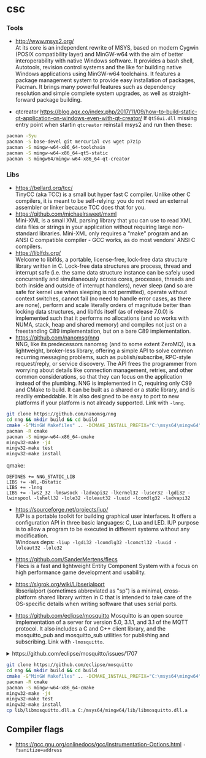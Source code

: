 # csc

### Tools
* http://www.msys2.org/<br>
At its core is an independent rewrite of MSYS, based on modern Cygwin (POSIX compatibility layer) and MinGW-w64 with the aim of better interoperability with native Windows software. It provides a bash shell, Autotools, revision control systems and the like for building native Windows applications using MinGW-w64 toolchains.
It features a package management system to provide easy installation of packages, Pacman. It brings many powerful features such as dependency resolution and simple complete system upgrades, as well as straight-forward package building.

* qtcreator
https://blog.agx.co/index.php/2017/11/09/how-to-build-static-qt-application-on-windows-even-with-qt-creator/
If `Qt5Gui.dll` missing entry point when startin `qtcreator` reinstall msys2 and run then these:
```bash
pacman -Syu
pacman -S base-devel git mercurial cvs wget p7zip
pacman -S mingw-w64-x86_64-toolchain
pacman -S mingw-w64-x86_64-qt5-static
pacman -S mingw64/mingw-w64-x86_64-qt-creator
```

### Libs
* https://bellard.org/tcc/<br>
TinyCC (aka TCC) is a small but hyper fast C compiler. Unlike other C compilers, it is meant to be self-relying: you do not need an external assembler or linker because TCC does that for you. 
* https://github.com/michaelrsweet/mxml<br>
Mini-XML is a small XML parsing library that you can use to read XML data files or strings in your application without requiring large non-standard libraries. Mini-XML only requires a "make" program and an ANSI C compatible compiler - GCC works, as do most vendors' ANSI C compilers.
* https://liblfds.org/<br>
Welcome to liblfds, a portable, license-free, lock-free data structure library written in C.
Lock-free data structures are process, thread and interrupt safe (i.e. the same data structure instance can be safely used concurrently and simultaneously across cores, processes, threads and both inside and outside of interrupt handlers), never sleep (and so are safe for kernel use when sleeping is not permitted), operate without context switches, cannot fail (no need to handle error cases, as there are none), perform and scale literally orders of magnitude better than locking data structures, and liblfds itself (as of release 7.0.0) is implemented such that it performs no allocations (and so works with NUMA, stack, heap and shared memory) and compiles not just on a freestanding C89 implementation, but on a bare C89 implementation.
* https://github.com/nanomsg/nng<br>
NNG, like its predecessors nanomsg (and to some extent ZeroMQ), is a lightweight, broker-less library, offering a simple API to solve common recurring messaging problems, such as publish/subscribe, RPC-style request/reply, or service discovery. The API frees the programmer from worrying about details like connection management, retries, and other common considerations, so that they can focus on the application instead of the plumbing.
NNG is implemented in C, requiring only C99 and CMake to build. It can be built as a shared or a static library, and is readily embeddable. It is also designed to be easy to port to new platforms if your platform is not already supported.
Link with `-lnng`.
```bash
git clone https://github.com/nanomsg/nng
cd nng && mkdir build && cd build
cmake -G"MinGW Makefiles" .. -DCMAKE_INSTALL_PREFIX="C:\msys64\mingw64"
pacman -R cmake
pacman -S mingw-w64-x86_64-cmake
mingw32-make -j4
mingw32-make test
mingw32-make install
```
qmake:
```
DEFINES += NNG_STATIC_LIB
LIBS += -Wl,-Bstatic
LIBS += -lnng
LIBS += -lws2_32 -lmswsock -ladvapi32 -lkernel32 -luser32 -lgdi32 -lwinspool -lshell32 -lole32 -loleaut32 -luuid -lcomdlg32 -ladvapi32
```
* https://sourceforge.net/projects/iup/<br>
IUP is a portable toolkit for building graphical user interfaces. It offers a configuration API in three basic languages: C, Lua and LED. IUP purpose is to allow a program to be executed in different systems without any modification.<br>
Windows deps: `-liup -lgdi32 -lcomdlg32 -lcomctl32 -luuid -loleaut32 -lole32`

* https://github.com/SanderMertens/flecs<br>
Flecs is a fast and lightweight Entity Component System with a focus on high performance game development and usability.
* https://sigrok.org/wiki/Libserialport<br>
libserialport (sometimes abbreviated as "sp") is a minimal, cross-platform shared library written in C that is intended to take care of the OS-specific details when writing software that uses serial ports. 

* https://github.com/eclipse/mosquitto
Mosquitto is an open source implementation of a server for version 5.0, 3.1.1, and 3.1 of the MQTT protocol. It also includes a C and C++ client library, and the mosquitto_pub and mosquitto_sub utilities for publishing and subscribing.
Link with `-lmosquitto`.

<details>
  <summary>https://github.com/eclipse/mosquitto/issues/1707</summary>
  
```cmake
# This is a cmake script. Process it with the CMake gui or command line utility
# to produce makefiles / Visual Studio project files on Mac OS X and Windows.
#
# To configure the build options either use the CMake gui, or run the command
# line utility including the "-i" option.

cmake_minimum_required(VERSION 3.0)
cmake_policy(SET CMP0042 NEW)

project(mosquitto)
set (VERSION 2.0.8)

list(APPEND CMAKE_MODULE_PATH "${CMAKE_SOURCE_DIR}/cmake/")

add_definitions (-DCMAKE -DVERSION=\"${VERSION}\")

if (WIN32)
	add_definitions("-D_CRT_SECURE_NO_WARNINGS")
	add_definitions("-D_CRT_NONSTDC_NO_DEPRECATE")
	if (MINGW)
		add_definitions("-D_WIN32_WINNT=_WIN32_WINNT_VISTA")
	endif (MINGW)
endif (WIN32)

if(APPLE)
	set(CMAKE_SHARED_LIBRARY_CREATE_C_FLAGS "${CMAKE_SHARED_LIBRARY_CREATE_C_FLAGS} -undefined dynamic_lookup")
endif(APPLE)

include(GNUInstallDirs)

option(WITH_BUNDLED_DEPS "Build with bundled dependencies?" ON)
option(WITH_TLS
	"Include SSL/TLS support?" ON)
option(WITH_TLS_PSK
	"Include TLS-PSK support (requires WITH_TLS)?" ON)
option(WITH_EC
	"Include Elliptic Curve support (requires WITH_TLS)?" ON)
if (WITH_TLS)
	find_package(OpenSSL REQUIRED)
	add_definitions("-DWITH_TLS")

	if (WITH_TLS_PSK)
		add_definitions("-DWITH_TLS_PSK")
	endif (WITH_TLS_PSK)

	if (WITH_EC)
		add_definitions("-DWITH_EC")
	endif (WITH_EC)
else (WITH_TLS)
	set (OPENSSL_INCLUDE_DIR "")
endif (WITH_TLS)


option(WITH_UNIX_SOCKETS "Include Unix Domain Socket support?" ON)
if (WITH_UNIX_SOCKETS AND NOT WIN32)
	add_definitions("-DWITH_UNIX_SOCKETS")
endif (WITH_UNIX_SOCKETS AND NOT WIN32)

option(WITH_SOCKS "Include SOCKS5 support?" ON)
if (WITH_SOCKS)
	add_definitions("-DWITH_SOCKS")
endif (WITH_SOCKS)

option(WITH_SRV "Include SRV lookup support?" OFF)

option(WITH_STATIC_LIBRARIES "Build static versions of the libmosquitto/pp libraries?" OFF)
option(WITH_PIC "Build the static library with PIC (Position Independent Code) enabled archives?" OFF)

option(WITH_THREADING "Include client library threading support?" ON)
if (WITH_THREADING)
	add_definitions("-DWITH_THREADING")
	if (WIN32 AND NOT MINGW)
		if (CMAKE_CL_64)
			set (PTHREAD_LIBRARIES C:\\pthreads\\Pre-built.2\\lib\\x64\\pthreadVC2.lib)
		else (CMAKE_CL_64)
			set (PTHREAD_LIBRARIES C:\\pthreads\\Pre-built.2\\lib\\x86\\pthreadVC2.lib)
		endif (CMAKE_CL_64)
		set (PTHREAD_INCLUDE_DIR C:\\pthreads\\Pre-built.2\\include)
	elseif (ANDROID)
		set (PTHREAD_LIBRARIES "")
		set (PTHREAD_INCLUDE_DIR "")
	else (WIN32 AND NOT MINGW)
		find_library(LIBPTHREAD pthread)
		if (LIBPTHREAD)
			set (PTHREAD_LIBRARIES pthread)
		else (LIBPTHREAD)
			set (PTHREAD_LIBRARIES "")
		endif()
		set (PTHREAD_INCLUDE_DIR "")
	endif (WIN32 AND NOT MINGW)
else (WITH_THREADING)
	set (PTHREAD_LIBRARIES "")
	set (PTHREAD_INCLUDE_DIR "")
endif (WITH_THREADING)

option(WITH_DLT "Include DLT support?" OFF)
message(STATUS "WITH_DLT = ${WITH_DLT}")
if (WITH_DLT)
	#find_package(DLT REQUIRED)
	find_package(PkgConfig)
	pkg_check_modules(DLT "automotive-dlt >= 2.11")
	add_definitions("-DWITH_DLT")
endif (WITH_DLT)

option(WITH_CJSON "Build with cJSON support (required for dynamic security plugin and useful for mosquitto_sub)?" ON)
if (WITH_CJSON)
    FIND_PACKAGE(cJSON)
    if (CJSON_FOUND)
	    message(STATUS ${CJSON_FOUND})
    else (CJSON_FOUND)
	    message(STATUS "Optional dependency cJSON not found. Some features will be disabled.")
    endif(CJSON_FOUND)
endif()

# ========================================
# Include projects
# ========================================

option(WITH_CLIENTS "Build clients?" ON)
option(WITH_BROKER "Build broker?" ON)
option(WITH_APPS "Build apps?" ON)
option(WITH_PLUGINS "Build plugins?" ON)
option(DOCUMENTATION "Build documentation?" ON)

add_subdirectory(lib)
if (WITH_CLIENTS)
	add_subdirectory(client)
endif (WITH_CLIENTS)

if (WITH_BROKER)
	add_subdirectory(src)
endif (WITH_BROKER)

if (WITH_APPS)
	add_subdirectory(apps)
endif (WITH_APPS)

if (WITH_PLUGINS)
	add_subdirectory(plugins)
endif (WITH_PLUGINS)

if (DOCUMENTATION)
	add_subdirectory(man)
endif (DOCUMENTATION)

# ========================================
# Install config file
# ========================================

if (WITH_BROKER)
	install(FILES mosquitto.conf aclfile.example pskfile.example pwfile.example DESTINATION "${CMAKE_INSTALL_SYSCONFDIR}/mosquitto")
endif (WITH_BROKER)

# ========================================
# Install pkg-config files
# ========================================

configure_file(libmosquitto.pc.in libmosquitto.pc @ONLY)
install(FILES "${CMAKE_CURRENT_BINARY_DIR}/libmosquitto.pc" DESTINATION "${CMAKE_INSTALL_LIBDIR}/pkgconfig")
configure_file(libmosquittopp.pc.in libmosquittopp.pc @ONLY)
install(FILES "${CMAKE_CURRENT_BINARY_DIR}/libmosquittopp.pc" DESTINATION "${CMAKE_INSTALL_LIBDIR}/pkgconfig")

# ========================================
# Testing
# ========================================
enable_testing()
```
</details>

```bash
git clone https://github.com/eclipse/mosquitto
cd nng && mkdir build && cd build
cmake -G"MinGW Makefiles" .. -DCMAKE_INSTALL_PREFIX="C:\msys64\mingw64"
pacman -R cmake
pacman -S mingw-w64-x86_64-cmake
mingw32-make -j4
mingw32-make test
mingw32-make install
cp lib/libmosquitto.dll.a C:/msys64/mingw64/lib/libmosquitto.dll.a
```



## Compiler flags
* https://gcc.gnu.org/onlinedocs/gcc/Instrumentation-Options.html `-fsanitize=address`
